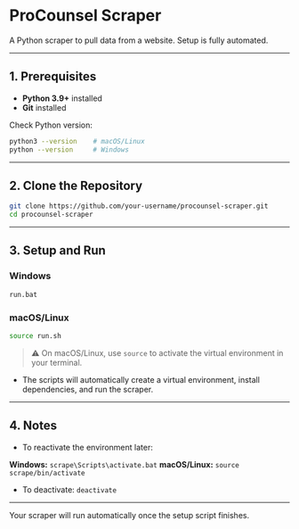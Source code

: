 # ProCounsel Scraper

A Python scraper to pull data from a website. Setup is fully automated.

---

## 1. Prerequisites

* **Python 3.9+** installed
* **Git** installed

Check Python version:

```bash
python3 --version    # macOS/Linux
python --version     # Windows
```

---

## 2. Clone the Repository

```bash
git clone https://github.com/your-username/procounsel-scraper.git
cd procounsel-scraper
```

---

## 3. Setup and Run

### Windows

```cmd
run.bat
```

### macOS/Linux

```bash
source run.sh
```

> ⚠️ On macOS/Linux, use `source` to activate the virtual environment in your terminal.

* The scripts will automatically create a virtual environment, install dependencies, and run the scraper.

---

## 4. Notes

* To reactivate the environment later:

**Windows:** `scrape\Scripts\activate.bat`
**macOS/Linux:** `source scrape/bin/activate`

* To deactivate: `deactivate`

---

Your scraper will run automatically once the setup script finishes.
